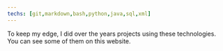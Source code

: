```yaml
---
techs: [git,markdown,bash,python,java,sql,xml]
---
```


To keep my edge, I did over the years projects using these technologies. You can see some of them on this website.
